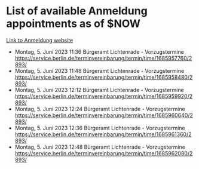 # List of available Anmeldung appointments as of $NOW
[Link to Anmeldung website](https://service.berlin.de/terminvereinbarung/termin/tag.php?termin=1&anliegen[]=120686&dienstleisterlist=122210,122217,327316,122219,327312,122227,327314,122231,327346,122243,327348,122254,122252,329742,122260,329745,122262,329748,122271,327278,122273,327274,122277,327276,330436,122280,327294,122282,327290,122284,327292,122291,327270,122285,327266,122286,327264,122296,327268,150230,329760,122297,327286,122294,327284,122312,329763,122314,329775,122304,327330,122311,327334,122309,327332,317869,122281,327352,122279,329772,122283,122276,327324,122274,327326,122267,329766,122246,327318,122251,327320,122257,327322,122208,327298,122226,327300&herkunft=http%3A%2F%2Fservice.berlin.de%2Fdienstleistung%2F120686%2F)
- Montag, 5. Juni 2023 11:36 Bürgeramt Lichtenrade - Vorzugstermine https://service.berlin.de/terminvereinbarung/termin/time/1685957760/2893/
- Montag, 5. Juni 2023 11:48 Bürgeramt Lichtenrade - Vorzugstermine https://service.berlin.de/terminvereinbarung/termin/time/1685958480/2893/
- Montag, 5. Juni 2023 12:12 Bürgeramt Lichtenrade - Vorzugstermine https://service.berlin.de/terminvereinbarung/termin/time/1685959920/2893/
- Montag, 5. Juni 2023 12:24 Bürgeramt Lichtenrade - Vorzugstermine https://service.berlin.de/terminvereinbarung/termin/time/1685960640/2893/
- Montag, 5. Juni 2023 12:36 Bürgeramt Lichtenrade - Vorzugstermine https://service.berlin.de/terminvereinbarung/termin/time/1685961360/2893/
- Montag, 5. Juni 2023 12:48 Bürgeramt Lichtenrade - Vorzugstermine https://service.berlin.de/terminvereinbarung/termin/time/1685962080/2893/
